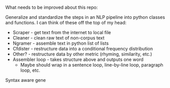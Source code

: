 What needs to be improved about this repo:

Generalize and standardize the steps in an NLP pipeline into python classes and
functions. I can think of these off the top of my head:

* Scraper - get text from the internet to local file
* Cleaner - clean raw text of non-corpus text
* Ngramer - assemble text in python list of lists
* Cfdister - restructure data into a conditional frequency distribution
* Other? - restructure data by other metric (rhyming, similarity, etc.)
* Assembler loop - takes structure above and outputs one word
    - Maybe should wrap in a sentence loop, line-by-line loop, paragraph loop,
      etc.

Syntax aware gene